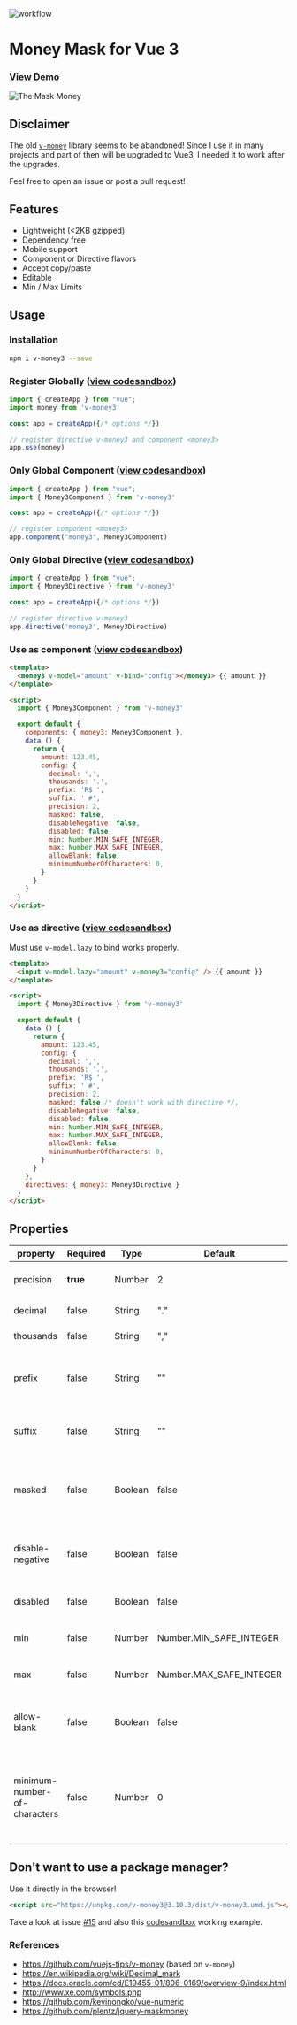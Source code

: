 ![workflow](https://github.com/jonathanpmartins/v-money3/actions/workflows/main.yml/badge.svg)

# Money Mask for Vue 3

### [View Demo](https://jonathanpmartins.github.io/v-money3/example/index.html)

![The Mask Money](https://cdn-images-1.medium.com/max/600/1*Rpc289FpghuHrnzyVpOUig.gif)

## Disclaimer

The old [`v-money`](https://github.com/vuejs-tips/v-money) library seems to be abandoned! Since I use it in many projects and part of then will be upgraded to Vue3, I needed it to work after the upgrades.

Feel free to open an issue or post a pull request!

## Features

- Lightweight (<2KB gzipped)
- Dependency free
- Mobile support
- Component or Directive flavors
- Accept copy/paste
- Editable
- Min / Max Limits

## Usage

### Installation

```bash
npm i v-money3 --save
```


### Register Globally ([view codesandbox](https://codesandbox.io/s/v-money3-global-registering-lv1jv?file=/src/main.js))

```js
import { createApp } from "vue";
import money from 'v-money3'

const app = createApp({/* options */})

// register directive v-money3 and component <money3>
app.use(money)
```

### Only Global Component ([view codesandbox](https://codesandbox.io/s/v-money3-global-registering-only-component-dibmu?file=/src/main.js))

```js
import { createApp } from "vue";
import { Money3Component } from 'v-money3'

const app = createApp({/* options */})

// register component <money3>
app.component("money3", Money3Component)
```

### Only Global Directive ([view codesandbox](https://codesandbox.io/s/v-money3-global-registering-only-directive-3n638?file=/src/main.js))

```js
import { createApp } from "vue";
import { Money3Directive } from 'v-money3'

const app = createApp({/* options */})

// register directive v-money3
app.directive('money3', Money3Directive)
```

### Use as component ([view codesandbox](https://codesandbox.io/s/v-money3-use-as-component-oqdc6?file=/src/App.vue))

```html
<template>
  <money3 v-model="amount" v-bind="config"></money3> {{ amount }}
</template>

<script>
  import { Money3Component } from 'v-money3'

  export default {
    components: { money3: Money3Component },
    data () {
      return {
        amount: 123.45,
        config: {
          decimal: ',',
          thousands: '.',
          prefix: 'R$ ',
          suffix: ' #',
          precision: 2,
          masked: false,
          disableNegative: false,
          disabled: false,
          min: Number.MIN_SAFE_INTEGER,
          max: Number.MAX_SAFE_INTEGER,
          allowBlank: false,
          minimumNumberOfCharacters: 0,
        }
      }
    }
  }
</script>
```

### Use as directive ([view codesandbox](https://codesandbox.io/s/v-money3-use-as-directive-e7ror?file=/src/App.vue))
Must use `v-model.lazy` to bind works properly.
```html
<template>
  <input v-model.lazy="amount" v-money3="config" /> {{ amount }}
</template>

<script>
  import { Money3Directive } from 'v-money3'

  export default {
    data () {
      return {
        amount: 123.45,
        config: {
          decimal: ',',
          thousands: '.',
          prefix: 'R$ ',
          suffix: ' #',
          precision: 2,
          masked: false /* doesn't work with directive */,
          disableNegative: false,
          disabled: false,
          min: Number.MIN_SAFE_INTEGER,
          max: Number.MAX_SAFE_INTEGER,
          allowBlank: false,
          minimumNumberOfCharacters: 0,
        }
      }
    },
    directives: { money3: Money3Directive }
  }
</script>
```

## Properties

| property  | Required | Type    | Default | Description                                             |
|-----------|----------|---------|---------|---------------------------------------------------------|
| precision | **true** | Number  | 2       | How many decimal places                                 |
| decimal   | false    | String  | "."     | Decimal separator                                       |
| thousands | false    | String  | ","     | Thousands separator                                     |
| prefix    | false    | String  | ""      | Currency symbol followed by a Space, like "R$ "         |
| suffix    | false    | String  | ""      | Percentage for example: " %"                            |
| masked    | false    | Boolean | false   | If the component output should include the mask or not  |
| disable-negative | false | Boolean | false | Component does not allow negative values              |
| disabled  | false    | Boolean | false   | Disable the inner input tag                             |
| min       | false    | Number  | Number.MIN_SAFE_INTEGER | The min value allowed                   |
| max       | false    | Number  | Number.MAX_SAFE_INTEGER | The max value allowed                   |
| allow-blank | false  | Boolean | false   | If the field can start blank and be cleared out by user |
| minimum-number-of-characters | false | Number | 0 | The minimum number of characters that the mask should show |

## Don't want to use a package manager?

Use it directly in the browser! 

```html
<script src="https://unpkg.com/v-money3@3.10.3/dist/v-money3.umd.js"></script>
```

Take a look at issue [#15](https://github.com/jonathanpmartins/v-money3/issues/15#issuecomment-830988807) and also this [codesandbox](https://codesandbox.io/s/mystifying-paper-bpfyn?file=/index.html) working example. 

### References

- https://github.com/vuejs-tips/v-money (based on `v-money`)
- https://en.wikipedia.org/wiki/Decimal_mark
- https://docs.oracle.com/cd/E19455-01/806-0169/overview-9/index.html
- http://www.xe.com/symbols.php
- https://github.com/kevinongko/vue-numeric
- https://github.com/plentz/jquery-maskmoney
